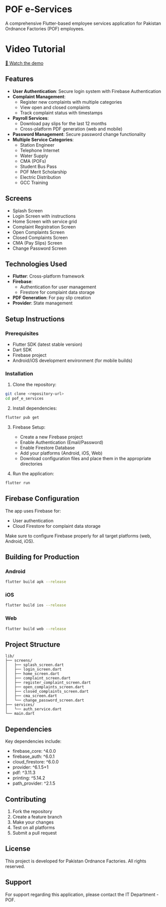 # POF e-Services

A comprehensive Flutter-based employee services application for Pakistan Ordnance Factories (POF) employees.

# Video Tutorial

[🎥 Watch the demo](tutorial/tutorial.mp4)

## Features

- **User Authentication**: Secure login system with Firebase Authentication
- **Complaint Management**: 
  - Register new complaints with multiple categories
  - View open and closed complaints
  - Track complaint status with timestamps
- **Payroll Services**: 
  - Download pay slips for the last 12 months
  - Cross-platform PDF generation (web and mobile)
- **Password Management**: Secure password change functionality
- **Multiple Service Categories**:
  - Station Engineer
  - Telephone Internet
  - Water Supply
  - CMA (POFs)
  - Student Bus Pass
  - POF Merit Scholarship
  - Electric Distribution
  - GCC Training

## Screens

- Splash Screen
- Login Screen with instructions
- Home Screen with service grid
- Complaint Registration Screen
- Open Complaints Screen
- Closed Complaints Screen
- CMA (Pay Slips) Screen
- Change Password Screen

## Technologies Used

- **Flutter**: Cross-platform framework
- **Firebase**: 
  - Authentication for user management
  - Firestore for complaint data storage
- **PDF Generation**: For pay slip creation
- **Provider**: State management

## Setup Instructions

### Prerequisites

- Flutter SDK (latest stable version)
- Dart SDK
- Firebase project
- Android/iOS development environment (for mobile builds)

### Installation

1. Clone the repository:
```bash
git clone <repository-url>
cd pof_e_services
```

2. Install dependencies:
```bash
flutter pub get
```

3. Firebase Setup:
   - Create a new Firebase project
   - Enable Authentication (Email/Password)
   - Enable Firestore Database
   - Add your platforms (Android, iOS, Web)
   - Download configuration files and place them in the appropriate directories

4. Run the application:
```bash
flutter run
```

## Firebase Configuration

The app uses Firebase for:
- User authentication
- Cloud Firestore for complaint data storage

Make sure to configure Firebase properly for all target platforms (web, Android, iOS).

## Building for Production

### Android
```bash
flutter build apk --release
```

### iOS
```bash
flutter build ios --release
```

### Web
```bash
flutter build web --release
```

## Project Structure

```
lib/
├── screens/
│   ├── splash_screen.dart
│   ├── login_screen.dart
│   ├── home_screen.dart
│   ├── complaint_screen.dart
│   ├── register_complaint_screen.dart
│   ├── open_complaints_screen.dart
│   ├── closed_complaints_screen.dart
│   ├── cma_screen.dart
│   └── change_password_screen.dart
├── services/
│   └── auth_service.dart
└── main.dart
```

## Dependencies

Key dependencies include:
- firebase_core: ^4.0.0
- firebase_auth: ^6.0.1
- cloud_firestore: ^6.0.0
- provider: ^6.1.5+1
- pdf: ^3.11.3
- printing: ^5.14.2
- path_provider: ^2.1.5

## Contributing

1. Fork the repository
2. Create a feature branch
3. Make your changes
4. Test on all platforms
5. Submit a pull request

## License

This project is developed for Pakistan Ordnance Factories. All rights reserved.

## Support

For support regarding this application, please contact the IT Department - POF.
